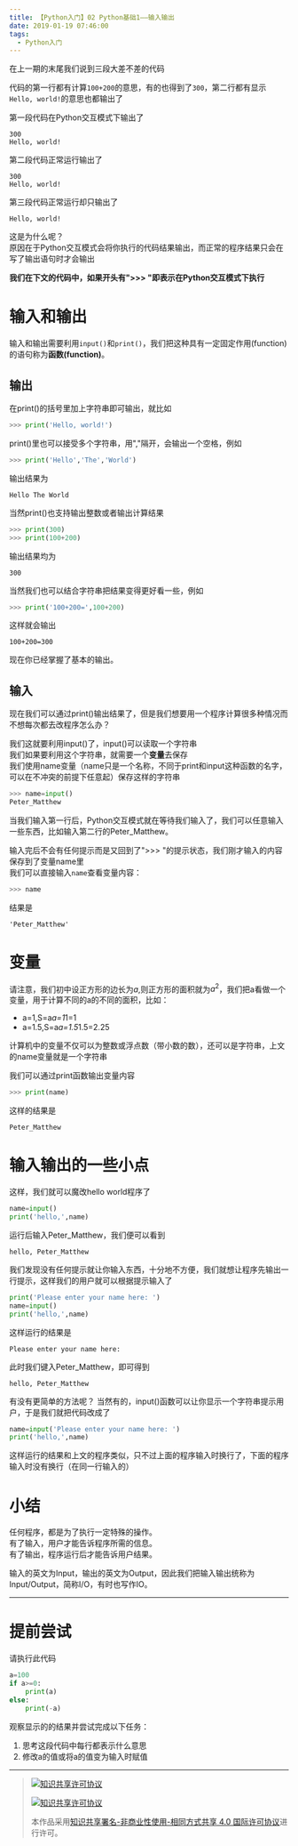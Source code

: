 ```yaml
---
title: 【Python入门】02 Python基础1——输入输出
date: 2019-01-19 07:46:00
tags: 
  - Python入门
---
```

在上一期的末尾我们说到三段大差不差的代码

代码的第一行都有计算`100+200`的意思，有的也得到了`300`，第二行都有显示`Hello, world!`的意思也都输出了

第一段代码在Python交互模式下输出了
```
300
Hello, world!
```

第二段代码正常运行输出了
```
300
Hello, world!
```

第三段代码正常运行却只输出了
```
Hello, world!
```

这是为什么呢？  
原因在于Python交互模式会将你执行的代码结果输出，而正常的程序结果只会在写了输出语句时才会输出

**我们在下文的代码中，如果开头有">>> "即表示在Python交互模式下执行**
# 输入和输出
输入和输出需要利用`input()`和`print()`，我们把这种具有一定固定作用(function)的语句称为**函数(function)**。
## 输出
在print()的括号里加上字符串即可输出，就比如
```python
>>> print('Hello, world!')
```

print()里也可以接受多个字符串，用","隔开，会输出一个空格，例如
```python
>>> print('Hello','The','World')
```

输出结果为
```
Hello The World
```

当然print()也支持输出整数或者输出计算结果
```python
>>> print(300)
>>> print(100+200)
```

输出结果均为
```
300
```

当然我们也可以结合字符串把结果变得更好看一些，例如
```python
>>> print('100+200=',100+200)
```

这样就会输出
```
100+200=300
```

现在你已经掌握了基本的输出。
## 输入
现在我们可以通过print()输出结果了，但是我们想要用一个程序计算很多种情况而不想每次都去改程序怎么办？

我们这就要利用input()了，input()可以读取一个字符串  
我们如果要利用这个字符串，就需要一个**变量**去保存  
我们使用name变量（name只是一个名称，不同于print和input这种函数的名字，可以在不冲突的前提下任意起）保存这样的字符串
```python
>>> name=input()
Peter_Matthew
```
当我们输入第一行后，Python交互模式就在等待我们输入了，我们可以任意输入一些东西，比如输入第二行的Peter_Matthew。

输入完后不会有任何提示而是又回到了">>> "的提示状态，我们刚才输入的内容保存到了变量name里  
我们可以直接输入`name`查看变量内容：
```python
>>> name
```

结果是
```
'Peter_Matthew'
```

# 变量
请注意，我们初中设正方形的边长为$a$,则正方形的面积就为$a^2$，我们把a看做一个变量，用于计算不同的a的不同的面积，比如：
- a=1,S=a*a=1*1=1
- a=1.5,S=a*a=1.5*1.5=2.25

计算机中的变量不仅可以为整数或浮点数（带小数的数），还可以是字符串，上文的name变量就是一个字符串

我们可以通过print函数输出变量内容
```python
>>> print(name)
```

这样的结果是
```
Peter_Matthew
```
# 输入输出的一些小点
这样，我们就可以魔改hello world程序了
```python
name=input()
print('hello,',name)
```

运行后输入Peter_Matthew，我们便可以看到
```
hello, Peter_Matthew
```

我们发现没有任何提示就让你输入东西，十分地不方便，我们就想让程序先输出一行提示，这样我们的用户就可以根据提示输入了
```python
print('Please enter your name here: ')
name=input()
print('hello,',name)
```

这样运行的结果是
```
Please enter your name here: 
```

此时我们键入Peter_Matthew，即可得到
```
hello, Peter_Matthew
```

有没有更简单的方法呢？
当然有的，input()函数可以让你显示一个字符串提示用户，于是我们就把代码改成了
```python
name=input('Please enter your name here: ')
print('hello,',name)
```

这样运行的结果和上文的程序类似，只不过上面的程序输入时换行了，下面的程序输入时没有换行（在同一行输入的）
# 小结
任何程序，都是为了执行一定特殊的操作。  
有了输入，用户才能告诉程序所需的信息。  
有了输出，程序运行后才能告诉用户结果。  

输入的英文为Input，输出的英文为Output，因此我们把输入输出统称为Input/Output，简称I/O，有时也写作IO。

------------

# 提前尝试
请执行此代码
```python
a=100
if a>=0:
    print(a)
else:
    print(-a)
```
观察显示的的结果并尝试完成以下任务：
1. 思考这段代码中每行都表示什么意思
2. 修改a的值或将a的值变为输入时赋值

------------

> [![知识共享许可协议](https://res.zhangkai.xin/pic/license/BY-NC-SA_80x15.png)](https://creativecommons.org/licenses/by-nc-sa/4.0/deed.zh)
> 
> [![知识共享许可协议](https://res.zhangkai.xin/pic/license/BY-NC-SA_88x31.png)](https://creativecommons.org/licenses/by-nc-sa/4.0/deed.zh)
> 
> 本作品采用[知识共享署名-非商业性使用-相同方式共享 4.0 国际许可协议](https://creativecommons.org/licenses/by-nc-sa/4.0/deed.zh)进行许可。